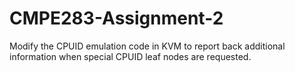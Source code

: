 # CMPE283-Assignment-2 <br>

Modify the CPUID emulation code in KVM to report back additional information when special CPUID leaf nodes are requested.
